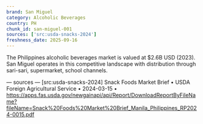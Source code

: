 ```yaml
---
brand: San Miguel
category: Alcoholic Beverages
country: PH
chunk_id: san-miguel-001
sources: ['src:usda-snacks-2024']
freshness_date: 2025-09-16
---
```


The Philippines alcoholic beverages market is valued at $2.6B USD (2023). San Miguel operates in this competitive landscape with distribution through sari-sari, supermarket, school channels.

— sources —
[src:usda-snacks-2024] Snack Foods Market Brief • USDA Foreign Agricultural Service • 2024-03-15 • https://apps.fas.usda.gov/newgainapi/api/Report/DownloadReportByFileName?fileName=Snack%20Foods%20Market%20Brief_Manila_Philippines_RP2024-0015.pdf
